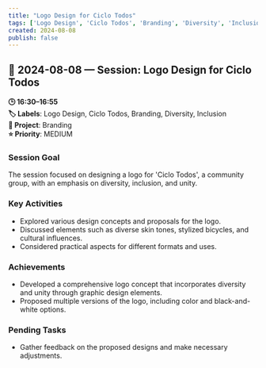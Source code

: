 ```yaml
---
title: "Logo Design for Ciclo Todos"
tags: ['Logo Design', 'Ciclo Todos', 'Branding', 'Diversity', 'Inclusion']
created: 2024-08-08
publish: false
---
```


## 📅 2024-08-08 — Session: Logo Design for Ciclo Todos

**🕒 16:30–16:55**  
**🏷️ Labels**: Logo Design, Ciclo Todos, Branding, Diversity, Inclusion  
**📂 Project**: Branding  
**⭐ Priority**: MEDIUM  


### Session Goal
The session focused on designing a logo for 'Ciclo Todos', a community group, with an emphasis on diversity, inclusion, and unity.

### Key Activities
- Explored various design concepts and proposals for the logo.
- Discussed elements such as diverse skin tones, stylized bicycles, and cultural influences.
- Considered practical aspects for different formats and uses.

### Achievements
- Developed a comprehensive logo concept that incorporates diversity and unity through graphic design elements.
- Proposed multiple versions of the logo, including color and black-and-white options.

### Pending Tasks
- Gather feedback on the proposed designs and make necessary adjustments.
